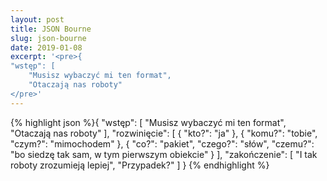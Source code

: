 ```yaml
---
layout: post
title: JSON Bourne
slug: json-bourne
date: 2019-01-08
excerpt: '<pre>{
"wstęp": [
    "Musisz wybaczyć mi ten format",
    "Otaczają nas roboty"
</pre>'
---
```

{% highlight json %}{
  "wstęp": [
    "Musisz wybaczyć mi ten format",
    "Otaczają nas roboty"
  ],
  "rozwinięcie": [
    {
      "kto?": "ja"
    },
    {
      "komu?": "tobie",
      "czym?": "mimochodem"
    },
    {
      "co?": "pakiet",
      "czego?": "słów",
      "czemu?": "bo siedzę tak sam, w tym pierwszym obiekcie"
    }
  ],
  "zakończenie": [
    "I tak roboty zrozumieją lepiej",
    "Przypadek?"
  ]
}
{% endhighlight %}